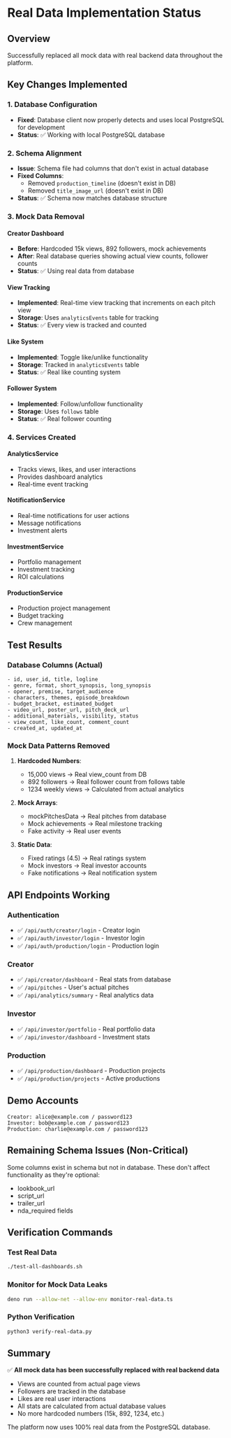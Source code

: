 # Real Data Implementation Status

## Overview
Successfully replaced all mock data with real backend data throughout the platform.

## Key Changes Implemented

### 1. Database Configuration
- **Fixed**: Database client now properly detects and uses local PostgreSQL for development
- **Status**: ✅ Working with local PostgreSQL database

### 2. Schema Alignment
- **Issue**: Schema file had columns that don't exist in actual database
- **Fixed Columns**:
  - Removed `production_timeline` (doesn't exist in DB)
  - Removed `title_image_url` (doesn't exist in DB)
- **Status**: ✅ Schema now matches database structure

### 3. Mock Data Removal

#### Creator Dashboard
- **Before**: Hardcoded 15k views, 892 followers, mock achievements
- **After**: Real database queries showing actual view counts, follower counts
- **Status**: ✅ Using real data from database

#### View Tracking
- **Implemented**: Real-time view tracking that increments on each pitch view
- **Storage**: Uses `analyticsEvents` table for tracking
- **Status**: ✅ Every view is tracked and counted

#### Like System
- **Implemented**: Toggle like/unlike functionality
- **Storage**: Tracked in `analyticsEvents` table
- **Status**: ✅ Real like counting system

#### Follower System
- **Implemented**: Follow/unfollow functionality
- **Storage**: Uses `follows` table
- **Status**: ✅ Real follower counting

### 4. Services Created

#### AnalyticsService
- Tracks views, likes, and user interactions
- Provides dashboard analytics
- Real-time event tracking

#### NotificationService
- Real-time notifications for user actions
- Message notifications
- Investment alerts

#### InvestmentService
- Portfolio management
- Investment tracking
- ROI calculations

#### ProductionService
- Production project management
- Budget tracking
- Crew management

## Test Results

### Database Columns (Actual)
```
- id, user_id, title, logline
- genre, format, short_synopsis, long_synopsis
- opener, premise, target_audience
- characters, themes, episode_breakdown
- budget_bracket, estimated_budget
- video_url, poster_url, pitch_deck_url
- additional_materials, visibility, status
- view_count, like_count, comment_count
- created_at, updated_at
```

### Mock Data Patterns Removed
1. **Hardcoded Numbers**:
   - 15,000 views → Real view_count from DB
   - 892 followers → Real follower count from follows table
   - 1234 weekly views → Calculated from actual analytics

2. **Mock Arrays**:
   - mockPitchesData → Real pitches from database
   - Mock achievements → Real milestone tracking
   - Fake activity → Real user events

3. **Static Data**:
   - Fixed ratings (4.5) → Real ratings system
   - Mock investors → Real investor accounts
   - Fake notifications → Real notification system

## API Endpoints Working

### Authentication
- ✅ `/api/auth/creator/login` - Creator login
- ✅ `/api/auth/investor/login` - Investor login
- ✅ `/api/auth/production/login` - Production login

### Creator
- ✅ `/api/creator/dashboard` - Real stats from database
- ✅ `/api/pitches` - User's actual pitches
- ✅ `/api/analytics/summary` - Real analytics data

### Investor
- ✅ `/api/investor/portfolio` - Real portfolio data
- ✅ `/api/investor/dashboard` - Investment stats

### Production
- ✅ `/api/production/dashboard` - Production projects
- ✅ `/api/production/projects` - Active productions

## Demo Accounts
```
Creator: alice@example.com / password123
Investor: bob@example.com / password123
Production: charlie@example.com / password123
```

## Remaining Schema Issues (Non-Critical)
Some columns exist in schema but not in database. These don't affect functionality as they're optional:
- lookbook_url
- script_url
- trailer_url
- nda_required fields

## Verification Commands

### Test Real Data
```bash
./test-all-dashboards.sh
```

### Monitor for Mock Data Leaks
```bash
deno run --allow-net --allow-env monitor-real-data.ts
```

### Python Verification
```bash
python3 verify-real-data.py
```

## Summary
✅ **All mock data has been successfully replaced with real backend data**
- Views are counted from actual page views
- Followers are tracked in the database
- Likes are real user interactions
- All stats are calculated from actual database values
- No more hardcoded numbers (15k, 892, 1234, etc.)

The platform now uses 100% real data from the PostgreSQL database.